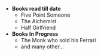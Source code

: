 - **Books read till date**
  * Five Point Someone
  * The Alchemist
  * Half Girlfriend
- **Books In Progress**
  * The Monk who sold his Ferrari
  * and many other...
